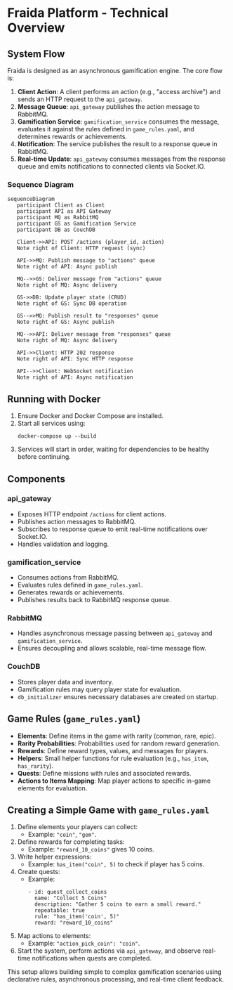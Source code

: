 # Fraida Platform - Technical Overview

## System Flow
Fraida is designed as an asynchronous gamification engine. The core flow is:

1. **Client Action**: A client performs an action (e.g., "access archive") and sends an HTTP request to the `api_gateway`.
2. **Message Queue**: `api_gateway` publishes the action message to RabbitMQ.
3. **Gamification Service**: `gamification_service` consumes the message, evaluates it against the rules defined in `game_rules.yaml`, and determines rewards or achievements.
4. **Notification**: The service publishes the result to a response queue in RabbitMQ.
5. **Real-time Update**: `api_gateway` consumes messages from the response queue and emits notifications to connected clients via Socket.IO.

### Sequence Diagram
```mermaid
sequenceDiagram
   participant Client as Client
   participant API as API Gateway
   participant MQ as RabbitMQ
   participant GS as Gamification Service
   participant DB as CouchDB

   Client->>API: POST /actions (player_id, action)
   Note right of Client: HTTP request (sync)
   
   API->>MQ: Publish message to "actions" queue
   Note right of API: Async publish
   
   MQ-->>GS: Deliver message from "actions" queue
   Note right of MQ: Async delivery
   
   GS->>DB: Update player state (CRUD)
   Note right of GS: Sync DB operation
   
   GS-->>MQ: Publish result to "responses" queue
   Note right of GS: Async publish
   
   MQ-->>API: Deliver message from "responses" queue
   Note right of MQ: Async delivery
   
   API->>Client: HTTP 202 response
   Note right of API: Sync HTTP response
   
   API-->>Client: WebSocket notification
   Note right of API: Async notification
```

## Running with Docker
1. Ensure Docker and Docker Compose are installed.
2. Start all services using:
   ```
   docker-compose up --build
   ```
3. Services will start in order, waiting for dependencies to be healthy before continuing.

## Components

### api_gateway
- Exposes HTTP endpoint `/actions` for client actions.
- Publishes action messages to RabbitMQ.
- Subscribes to response queue to emit real-time notifications over Socket.IO.
- Handles validation and logging.

### gamification_service
- Consumes actions from RabbitMQ.
- Evaluates rules defined in `game_rules.yaml`.
- Generates rewards or achievements.
- Publishes results back to RabbitMQ response queue.

### RabbitMQ
- Handles asynchronous message passing between `api_gateway` and `gamification_service`.
- Ensures decoupling and allows scalable, real-time message flow.

### CouchDB
- Stores player data and inventory.
- Gamification rules may query player state for evaluation.
- `db_initializer` ensures necessary databases are created on startup.

## Game Rules (`game_rules.yaml`)
- **Elements**: Define items in the game with rarity (common, rare, epic).
- **Rarity Probabilities**: Probabilities used for random reward generation.
- **Rewards**: Define reward types, values, and messages for players.
- **Helpers**: Small helper functions for rule evaluation (e.g., `has_item`, `has_rarity`).
- **Quests**: Define missions with rules and associated rewards.
- **Actions to Items Mapping**: Map player actions to specific in-game elements for evaluation.

## Creating a Simple Game with `game_rules.yaml`
1. Define elements your players can collect:
   - Example: `"coin"`, `"gem"`.
2. Define rewards for completing tasks:
   - Example: `"reward_10_coins"` gives 10 coins.
3. Write helper expressions:
   - Example: `has_item("coin", 5)` to check if player has 5 coins.
4. Create quests:
   - Example:
     ```
     - id: quest_collect_coins
       name: "Collect 5 Coins"
       description: "Gather 5 coins to earn a small reward."
       repeatable: true
       rule: "has_item('coin', 5)"
       reward: "reward_10_coins"
     ```
5. Map actions to elements:
   - Example: `"action_pick_coin": "coin"`.
6. Start the system, perform actions via `api_gateway`, and observe real-time notifications when quests are completed.

This setup allows building simple to complex gamification scenarios using declarative rules, asynchronous processing, and real-time client feedback.